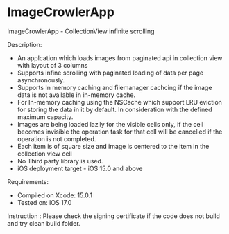 # ImageCrowlerApp
ImageCrowlerApp - CollectionView infinite scrolling

Description:
- An applcation which loads images from paginated api in collection view with layout of 3 columns
- Supports infine scrolling with paginated loading of data per page asynchronously.
- Supports In memory caching and filemanager cachcing if the image data is not available in in-memory cache.
- For In-memory caching using the NSCache which support LRU eviction for storing the data in it by default. In consideration with the defined maximum capacity.
- Images are being loaded lazily for the visible cells only, if the cell becomes invisible the operation task for that cell will be cancelled if the operation is not completed.
- Each item is of square size and image is centered to the item in the collection view cell
- No Third party library is used.
- iOS deployment target - iOS 15.0 and above

Requirements:
- Compiled on Xcode: 15.0.1
- Tested on: iOS 17.0

Instruction : Please check the signing certificate if the code does not build and try clean build folder.
